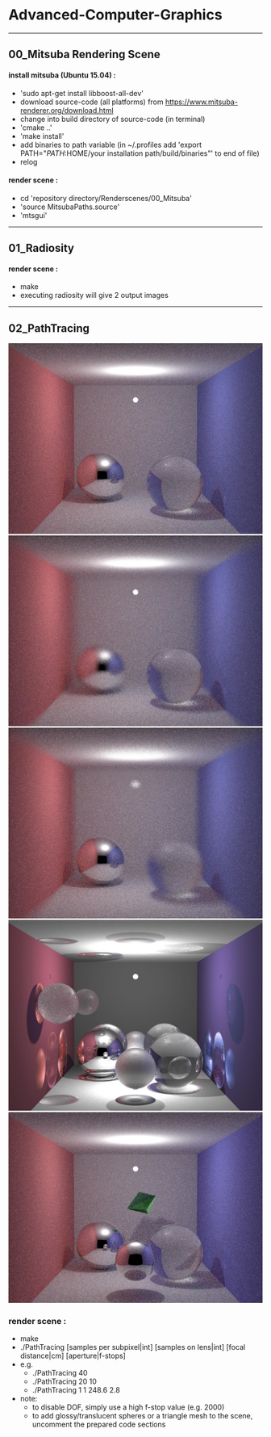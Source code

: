 # Advanced-Computer-Graphics
___

## 00_Mitsuba Rendering Scene

#### install mitsuba (Ubuntu 15.04) :

+ 'sudo apt-get install libboost-all-dev'
+ download source-code (all platforms) from https://www.mitsuba-renderer.org/download.html
+ change into build directory of source-code (in terminal)
+ 'cmake ..'
+ 'make install'
+ add binaries to path variable (in ~/.profiles add 'export PATH="$PATH:$HOME/your installation path/build/binaries"' to end of file)
+ relog

#### render scene :

+ cd 'repository directory/Renderscenes/00_Mitsuba'
+ 'source MitsubaPaths.source'
+ 'mtsgui'

___

## 01_Radiosity

#### render scene :

+ make
+ executing radiosity will give 2 output images

___

## 02_PathTracing
![alt tag](https://raw.githubusercontent.com/MasterMoritz/Advanced-Computer-Graphics/master/Images/no_focus.jpg)
![alt tag](https://raw.githubusercontent.com/MasterMoritz/Advanced-Computer-Graphics/master/Images/glass_focus.jpg)
![alt tag](https://raw.githubusercontent.com/MasterMoritz/Advanced-Computer-Graphics/master/Images/metal_focus.jpg) ![alt tag](https://raw.githubusercontent.com/MasterMoritz/Advanced-Computer-Graphics/master/Images/dahoe.jpg)
![alt tag](https://raw.githubusercontent.com/MasterMoritz/Advanced-Computer-Graphics/master/Images/triangle_geometry.jpg)

### render scene :

+ make
+ ./PathTracing [samples per subpixel|int] [samples on lens|int] [focal distance|cm] [aperture|f-stops]
+ e.g.
  + ./PathTracing 40
  + ./PathTracing 20 10
  + ./PathTracing 1 1 248.6 2.8
+ note: 
  + to disable DOF, simply use a high f-stop value (e.g. 2000)
  + to add glossy/translucent spheres or a triangle mesh to the scene, uncomment the prepared code sections
